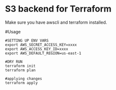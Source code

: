 # S3 backend for Terraform

Make sure you have awscli and terraform installed.

#Usage
```
#SETTING UP ENV VARS
export AWS_SECRET_ACCESS_KEY=xxxx
export AWS_ACCESS_KEY_ID=xxxx
export AWS_DEFAULT_REGION=us-east-1

#DRY RUN
terraform init
terraform plan

#applying changes
terraform apply
```
